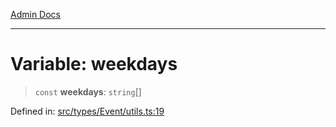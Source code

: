 [Admin Docs](/)

***

# Variable: weekdays

> `const` **weekdays**: `string`[]

Defined in: [src/types/Event/utils.ts:19](https://github.com/PalisadoesFoundation/talawa-admin/blob/main/src/types/Event/utils.ts#L19)
